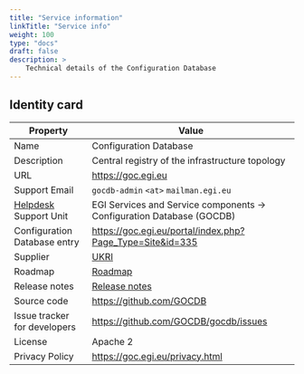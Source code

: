 ```yaml
---
title: "Service information"
linkTitle: "Service info"
weight: 100
type: "docs"
draft: false
description: >
    Technical details of the Configuration Database
---
```


## Identity card

<!-- markdownlint-disable line-length no-bare-urls -->

| Property                                | Value                                                                                               |
|-----------------------------------------| ----------------------------------------------------------------------|
| Name                                    | Configuration Database                                                |
| Description                             | Central registry of the infrastructure topology                       |
| URL                                     | https://goc.egi.eu                                                    |
| Support Email                           | `gocdb-admin` `<at>` `mailman.egi.eu`                                 |
| [Helpdesk](../../helpdesk) Support Unit | EGI Services and Service components -> Configuration Database (GOCDB) |
| Configuration Database entry            | https://goc.egi.eu/portal/index.php?Page_Type=Site&id=335             |
| Supplier                                | [UKRI](https://www.ukri.org/)                                         |
| Roadmap                                 | [Roadmap](https://wiki.egi.eu/wiki/GOCDB/Roadmap)                     |
| Release notes                           | [Release notes](https://github.com/GOCDB/gocdb/releases)              |
| Source code                             | https://github.com/GOCDB                                              |
| Issue tracker for developers            | https://github.com/GOCDB/gocdb/issues                                 |
| License                                 | Apache 2                                                              |
| Privacy Policy                          | https://goc.egi.eu/privacy.html                                       |

<!-- markdownlint-enable line-length no-bare-urls -->
